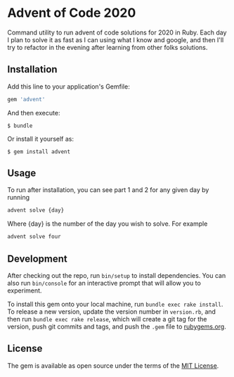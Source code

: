 # Advent of Code 2020

Command utility to run advent of code solutions for 2020 in Ruby. Each day I plan to solve it as fast as I can using what I know and google, and then I'll try to refactor in the evening after learning from other folks solutions.

## Installation

Add this line to your application's Gemfile:

```ruby
gem 'advent'
```

And then execute:

    $ bundle

Or install it yourself as:

    $ gem install advent

## Usage

To run after installation, you can see part 1 and 2 for any given day by running 
```bash
advent solve {day}
```
Where {day} is the number of the day you wish to solve. For example
```bash
advent solve four
```

## Development

After checking out the repo, run `bin/setup` to install dependencies. You can also run `bin/console` for an interactive prompt that will allow you to experiment.

To install this gem onto your local machine, run `bundle exec rake install`. To release a new version, update the version number in `version.rb`, and then run `bundle exec rake release`, which will create a git tag for the version, push git commits and tags, and push the `.gem` file to [rubygems.org](https://rubygems.org).

## License

The gem is available as open source under the terms of the [MIT License](https://opensource.org/licenses/MIT).
